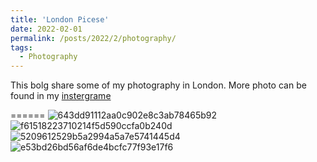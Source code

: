 ```yaml
---
title: 'London Picese'
date: 2022-02-01
permalink: /posts/2022/2/photography/
tags:
  - Photography
---
```



This bolg share some of my photography in London. More photo can be found in my [instergrame](https://www.instagram.com/cretaceous3/)

======
![643dd91112aa0c902e8c3ab78465b92](https://user-images.githubusercontent.com/48281792/155887750-84c93c7d-0b68-4281-8c03-5f52943e575a.jpg)
![f61518223710214f5d590ccfa0b240d](https://user-images.githubusercontent.com/48281792/155887753-2ee898ca-7af0-4d09-88c2-2d93101ff38d.jpg)
![5209612529b5a2994a5a7e5741445d4](https://user-images.githubusercontent.com/48281792/155887755-278380b0-f5a3-4b61-a683-8860c98c6d91.jpg)
![e53bd26bd56af6de4bcfc77f93e17f6](https://user-images.githubusercontent.com/48281792/155887756-35fb373a-4443-465c-8637-ef573447d7c9.jpg)

